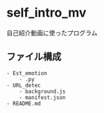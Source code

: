 # self_intro_mv

自己紹介動画に使ったプログラム

## ファイル構成
    - Est_emotion
        - .py
    - URL_detec
        - background.js
        - manifest.json
    - README.md